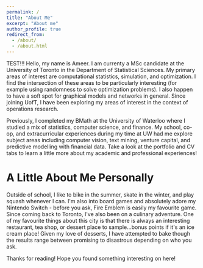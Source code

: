 ```yaml
---
permalink: /
title: "About Me"
excerpt: "About me"
author_profile: true
redirect_from: 
  - /about/
  - /about.html
---
```

TEST!!!
Hello, my name is Ameer. I am currenty a MSc candidate at the University of Toronto in the Department of Statistical Sciences. My primary areas of interest are computational statistics, simulation, and optimization. I find the intersection of these areas to be particularly interesting (for example using randomness to solve optimization problems). I also happen to have a soft spot for graphical models and networks in general. Since joining UofT, I have been exploring my areas of interest in the context of operations research.

Previously, I completed my BMath at the University of Waterloo where I studied a mix of statistics, computer science, and finance. My school, co-op, and extracurricular experiences during my time at UW had me explore subject areas including computer vision, text mining, venture capital, and predictive modelling with financial data. Take a look at the portfolio and CV tabs to learn a little more about my academic and professional experiences!

A Little About Me Personally
======
Outside of school, I like to bike in the summer, skate in the winter, and play squash whenever I can. I'm also into board games and absolutely adore my Nintendo Switch - before you ask, Fire Emblem is easily my favourite game. Since coming back to Toronto, I've also been on a culinary adventure. One of my favourite things about this city is that there is always an interesting restaurant, tea shop, or dessert place to sample...bonus points if it's an ice cream place! Given my love of desserts, I have attempted to bake though the results range between promising to disastrous depending on who you ask.

Thanks for reading! Hope you found something interesting on here!

